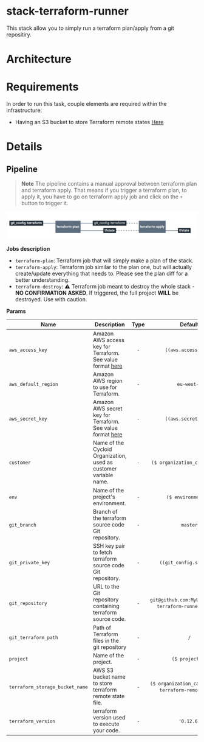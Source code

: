 # stack-terraform-runner

This stack allow you to simply run a terraform plan/apply from a git repositiry.

# Architecture

# Requirements

In order to run this task, couple elements are required within the infrastructure:

  * Having an S3 bucket to store Terraform remote states [Here](https://docs.aws.amazon.com/quickstarts/latest/s3backup/step-1-create-bucket.html)

# Details

## Pipeline

> **Note** The pipeline contains a manual approval between terraform plan and terraform apply.
> That means if you trigger a terraform plan, to apply it, you have to go on terraform apply job
> and click on the `+` button to trigger it.

<img src="docs/pipeline.png" width="800">

**Jobs description**

  * `terraform-plan`: Terraform job that will simply make a plan of the stack.
  * `terraform-apply`: Terraform job similar to the plan one, but will actually create/update everything that needs to. Please see the plan diff for a better understanding.
  * `terraform-destroy`: :warning: Terraform job meant to destroy the whole stack - **NO CONFIRMATION ASKED**. If triggered, the full project **WILL** be destroyed. Use with caution.

**Params**

|Name|Description|Type|Default|Required|
|---|---|:---:|:---:|:---:|
|`aws_access_key`|Amazon AWS access key for Terraform. See value format [here](https://docs.cycloid.io/advanced-guide/integrate-and-use-cycloid-credentials-manager.html#vault-in-the-pipeline)|`-`|`((aws.access_key))`|`True`|
|`aws_default_region`|Amazon AWS region to use for Terraform.|`-`|`eu-west-1`|`True`|
|`aws_secret_key`|Amazon AWS secret key for Terraform. See value format [here](https://docs.cycloid.io/advanced-guide/integrate-and-use-cycloid-credentials-manager.html#vault-in-the-pipeline)|`-`|`((aws.secret_key))`|`True`|
|`customer`|Name of the Cycloid Organization, used as customer variable name.|`-`|`($ organization_canonical $)`|`True`|
|`env`|Name of the project's environment.|`-`|`($ environment $)`|`True`|
|`git_branch`|Branch of the terraform source code Git repository.|`-`|`master`|`True`|
|`git_private_key`|SSH key pair to fetch terraform source code Git repository.|`-`|`((git_config.ssh_key))`|`True`|
|`git_repository`|URL to the Git repository containing terraform source code.|`-`|`git@github.com:MyUser/config-terraform-runner-app.git`|`True`|
|`git_terraform_path`|Path of Terraform files in the git repository|`-`|`/`|`True`|
|`project`|Name of the project.|`-`|`($ project $)`|`True`|
|`terraform_storage_bucket_name`|AWS S3 bucket name to store terraform remote state file.|`-`|`($ organization_canonical $)-terraform-remote-state`|`True`|
|`terraform_version`|terraform version used to execute your code.|`-`|`'0.12.6'`|`True`|
